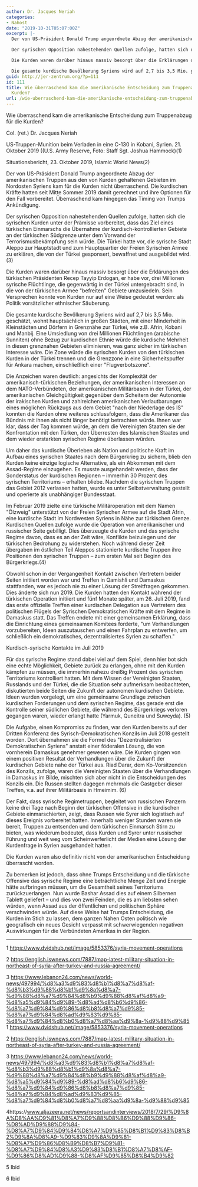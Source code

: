 ```yaml
---
author: Dr. Jacques Neriah
categories:
- Nahost
date: "2019-10-31T05:07:00Z"
excerpt: |-
  Der von US-Präsident Donald Trump angeordnete Abzug der amerikanischen Truppen aus den von Kurden gehaltenen Gebieten im Nordosten Syriens kam für die Kurden nicht überraschend. Die kurdischen Kräfte hatten seit Mitte Sommer 2019 damit gerechnet und ihre Optionen für den Fall vorbereitet. Überraschend kam hingegen das Timing von Trumps Ankündigung.

  Der syrischen Opposition nahestehenden Quellen zufolge, hatten sich die syrischen Kurden unter der Prämisse vorbereitet, dass das Ziel eines türkischen Einmarschs die Übernahme der kurdisch-kontrollierten Gebiete an der türkischen Südgrenze unter dem Vorwand der Terrorismusbekämpfung sein würde. Die Türkei hatte vor, die syrische Stadt Aleppo zur Hauptstadt und zum Hauptquartier der Freien Syrischen Armee zu erklären, die von der Türkei gesponsert, bewaffnet und ausgebildet wird. (3)

  Die Kurden waren darüber hinaus massiv besorgt über die Erklärungen des türkischen Präsidenten Recep Tayyip Erdogan, er habe vor, drei Millionen syrische Flüchtlinge, die gegenwärtig in der Türkei untergebracht sind, in die von der türkischen Armee &quot;befreiten&quot; Gebiete umzusiedeln. Sein Versprechen konnte von Kurden nur auf eine Weise gedeutet werden: als Politik vorsätzlicher ethnischer Säuberung.

  Die gesamte kurdische Bevölkerung Syriens wird auf 2,7 bis 3,5 Mio. geschätzt, wohnt hauptsächlich in großen Städten, mit einer Minderheit in Kleinstädten und Dörfern in Grenznähe zur Türkei, wie z.B. Afrin, Kobani und Manbij. Eine Umsiedlung von drei Millionen Flüchtlingen (arabische Sunniten) ohne Bezug zur kurdischen Ethnie würde die kurdische Mehrheit in diesen grenznahen Gebieten eliminieren, was ganz sicher im türkischen Interesse wäre. Die Zone würde die syrischen Kurden von den türkischen Kurden in der Türkei trennen und die Grenzzone in eine Sicherheitspuffer für Ankara machen, einschließlich einer &quot;Flugverbotszone&quot;.
guid: http://jer-zentrum.org/?p=111
id: 111
title: Wie überraschend kam die amerikanische Entscheidung zum Truppenabzug für die
  Kurden?
url: /wie-uberraschend-kam-die-amerikanische-entscheidung-zum-truppenabzug-fur-die-kurden/
---
```


  
Wie überraschend kam die amerikanische Entscheidung zum Truppenabzug für die Kurden?  


Col. (ret.) Dr. Jacques Neriah

 
US-Truppen-Munition beim Verladen in eine C-130 in Kobani, Syrien. 21. Oktober 2019 ((U.S. Army Reserve, Foto: Staff Sgt. Joshua Hammock)(1)

 
Situationsbericht, 23. Oktober 2019, Islamic World News(2)

Der von US-Präsident Donald Trump angeordnete Abzug der amerikanischen Truppen aus den von Kurden gehaltenen Gebieten im Nordosten Syriens kam für die Kurden nicht überraschend. Die kurdischen Kräfte hatten seit Mitte Sommer 2019 damit gerechnet und ihre Optionen für den Fall vorbereitet. Überraschend kam hingegen das Timing von Trumps Ankündigung.

Der syrischen Opposition nahestehenden Quellen zufolge, hatten sich die syrischen Kurden unter der Prämisse vorbereitet, dass das Ziel eines türkischen Einmarschs die Übernahme der kurdisch-kontrollierten Gebiete an der türkischen Südgrenze unter dem Vorwand der Terrorismusbekämpfung sein würde. Die Türkei hatte vor, die syrische Stadt Aleppo zur Hauptstadt und zum Hauptquartier der Freien Syrischen Armee zu erklären, die von der Türkei gesponsert, bewaffnet und ausgebildet wird. (3)

Die Kurden waren darüber hinaus massiv besorgt über die Erklärungen des türkischen Präsidenten Recep Tayyip Erdogan, er habe vor, drei Millionen syrische Flüchtlinge, die gegenwärtig in der Türkei untergebracht sind, in die von der türkischen Armee "befreiten" Gebiete umzusiedeln. Sein Versprechen konnte von Kurden nur auf eine Weise gedeutet werden: als Politik vorsätzlicher ethnischer Säuberung.

Die gesamte kurdische Bevölkerung Syriens wird auf 2,7 bis 3,5 Mio. geschätzt, wohnt hauptsächlich in großen Städten, mit einer Minderheit in Kleinstädten und Dörfern in Grenznähe zur Türkei, wie z.B. Afrin, Kobani und Manbij. Eine Umsiedlung von drei Millionen Flüchtlingen (arabische Sunniten) ohne Bezug zur kurdischen Ethnie würde die kurdische Mehrheit in diesen grenznahen Gebieten eliminieren, was ganz sicher im türkischen Interesse wäre. Die Zone würde die syrischen Kurden von den türkischen Kurden in der Türkei trennen und die Grenzzone in eine Sicherheitspuffer für Ankara machen, einschließlich einer "Flugverbotszone".

Die Anzeichen waren deutlich: angesichts der Komplexität der amerikanisch-türkischen Beziehungen, der amerikanischen Interessen an dem NATO-Verbündeten, der amerikanischen Militärbasen in der Türkei, der amerikanischen Gleichgültigkeit gegenüber dem Scheitern der Autonomie der irakischen Kurden und zahlreichen amerikanischen Verlautbarungen eines möglichen Rückzugs aus dem Gebiet "nach der Niederlage des IS" konnten die Kurden ohne weiteres schlussfolgern, dass die Amerikaner das Bündnis mit ihnen als nicht länger benötigt betrachten würde. Ihnen war klar, dass der Tag kommen würde, an dem die Vereinigten Staaten sie der Konfrontation mit den Türken, den Überresten des Islamischen Staates und dem wieder erstarkten syrischen Regime überlassen würden.

Um daher das kurdische Überleben als Nation und politische Kraft im Aufbau eines syrischen Staates nach dem Bürgerkrieg zu sichern, blieb den Kurden keine einzige logische Alternative, als ein Abkommen mit dem Assad-Regime einzugehen. Es musste ausgehandelt werden, dass der Sonderstatus der kurdischen Regionen – immerhin 30 Prozent des syrischen Territoriums – erhalten bliebe. Nachdem die syrischen Truppen das Gebiet 2012 verlassen hatten, wurde es unter Selbstverwaltung gestellt und operierte als unabhängiger Bundesstaat.

Im Februar 2019 zielte eine türkische Militäroperation mit dem Namen "Ölzweig" unterstützt von der Freien Syrischen Armee auf die Stadt Afrin, eine kurdische Stadt im Nordwesten Syriens in Nähe zur türkischen Grenze. Kurdischen Quellen zufolge wurde die Operation von amerikanischer und russischer Seite gebilligt. Dies überzeugte die Kurden und das syrische Regime davon, dass es an der Zeit wäre, Konflikte beizulegen und der türkischen Bedrohung zu widerstehen. Noch während dieser Zeit übergaben im östlichen Teil Aleppos stationierte kurdische Truppen ihre Positionen den syrischen Truppen – zum ersten Mal seit Beginn des Bürgerkriegs.(4)

Obwohl schon in der Vergangenheit Kontakt zwischen Vertretern beider Seiten initiiert worden war und Treffen in Qamishli und Damaskus stattfanden, war es jedoch nie zu einer Lösung der Streitfragen gekommen. Dies änderte sich nun 2019. Die Kurden hatten den Kontakt während der türkischen Operation initiiert und fünf Monate später, am 26. Juli 2019, fand das erste offizielle Treffen einer kurdischen Delegation aus Vertretern des politischen Flügels der Syrischen Demokratischen Kräfte mit dem Regime in Damaskus statt. Das Treffen endete mit einer gemeinsamen Erklärung, dass die Einrichtung eines gemeinsamen Komitees forderte, "um Verhandlungen vorzubereiten, Ideen auszutauschen und einen Fahrplan zu entwerfen, um schließlich ein demokratisches, dezentralisiertes Syrien zu schaffen."

Kurdisch-syrische Kontakte im Juli 2019

Für das syrische Regime stand dabei viel auf dem Spiel, denn hier bot sich eine echte Möglichkeit, Gebiete zurück zu erlangen, ohne mit den Kurden kämpfen zu müssen, die immerhin nahezu dreißig Prozent des syrischen Territoriums kontrolliert hatten. Mit dem Wissen der Vereinigten Staaten, Russlands und der Türkei, die die Situation sehr aufmerksam beobachteten, diskutierten beide Seiten die Zukunft der autonomen kurdischen Gebiete. Ideen wurden vorgelegt, um eine gemeinsame Grundlage zwischen kurdischen Forderungen und dem syrischen Regime, das gerade erst die Kontrolle seiner südlichen Gebiete, die während des Bürgerkriegs verloren gegangen waren, wieder erlangt hatte (Yarmuk, Quneitra und Suweyda). (5)

Die Aufgabe, einen Kompromiss zu finden, war den Kurden bereits auf der Dritten Konferenz des Syrisch-Demokratischen Konzils im Juli 2018 gestellt worden. Dort übernahmen sie die Formel des "Dezentralisierten Demokratischen Syriens" anstatt einer föderalen Lösung, die von vornherein Damaskus genehmer gewesen wäre. Die Kurden gingen von einem positiven Resultat der Verhandlungen über die Zukunft der kurdischen Gebiete nahe der Türkei aus. Riad Darar, dem Ko-Vorsitzenden des Konzils, zufolge, waren die Vereinigten Staaten über die Verhandlungen in Damaskus im Bilde, mischten sich aber nicht in die Entscheidungen des Konzils ein. Die Russen stellten dagegen mehrmals die Gastgeber dieser Treffen, v.a. auf ihrer Militärbasis in Hmeimim. (6)

Der Fakt, dass syrische Regimetruppen, begleitet von russischen Panzern keine drei Tage nach Beginn der türkischen Offensive in die kurdischen Gebiete einmarschierten, zeigt, dass Russen wie Syrer sich logistisch auf dieses Ereignis vorbereitet hatten. Innerhalb weniger Stunden waren sie bereit, Truppen zu entsenden und dem türkischen Einmarsch Stirn zu bieten, was wiederum bedeutet, dass Kurden und Syrer unter russischer Führung und weit weg vom Scheinwerferlicht der Medien eine Lösung der Kurdenfrage in Syrien ausgehandelt hatten.

Die Kurden waren also definitiv nicht von der amerikanischen Entscheidung überrascht worden.

Zu bemerken ist jedoch, dass ohne Trumps Entscheidung und die türkische Offensive das syrische Regime eine beträchtliche Menge Zeit und Energie hätte aufbringen müssen, um die Gesamtheit seines Territoriums zurückzuerlangen. Nun wurde Bashar Assad dies auf einem Silbernen Tablett geliefert – und dies von zwei Feinden, die es am liebsten sehen würden, wenn Assad aus der öffentlichen und politischen Sphäre verschwinden würde. Auf diese Weise hat Trumps Entscheidung, die Kurden im Stich zu lassen, dem ganzen Nahen Osten politisch wie geografisch ein neues Gesicht verpasst mit schwerwiegenden negativen Auswirkungen für die Verbündeten Amerikas in der Region.



---



1 https://www.dvidshub.net/image/5853376/syria-movement-operations

2 https://english.iswnews.com/7887/map-latest-military-situation-in-northeast-of-syria-after-turkey-and-russia-agreement/

3 https://www.lebanon24.com/news/world-news/497994/%d8%a3%d9%83%d8%b1%d8%a7%d8%af-%d8%b3%d9%88%d8%b1%d9%8a%d8%a7-%d9%88%d8%a7%d9%84%d8%b9%d9%88%d8%af%d8%a9-%d8%a5%d9%84%d9%89-%d8%ad%d8%b6%d9%86-%d8%a7%d9%84%d9%86%d8%b8%d8%a7%d9%85-%d8%a7%d9%84%d8%ad%d9%83%d9%85-%d8%a7%d9%84%d8%b0%d8%a7%d8%aa%d9%8a-%d9%88%d9%85  
1 https://www.dvidshub.net/image/5853376/syria-movement-operations

2 https://english.iswnews.com/7887/map-latest-military-situation-in-northeast-of-syria-after-turkey-and-russia-agreement/

3 https://www.lebanon24.com/news/world-news/497994/%d8%a3%d9%83%d8%b1%d8%a7%d8%af-%d8%b3%d9%88%d8%b1%d9%8a%d8%a7-%d9%88%d8%a7%d9%84%d8%b9%d9%88%d8%af%d8%a9-%d8%a5%d9%84%d9%89-%d8%ad%d8%b6%d9%86-%d8%a7%d9%84%d9%86%d8%b8%d8%a7%d9%85-%d8%a7%d9%84%d8%ad%d9%83%d9%85-%d8%a7%d9%84%d8%b0%d8%a7%d8%aa%d9%8a-%d9%88%d9%85

4https://www.aljazeera.net/news/reportsandinterviews/2018/7/29/%D9%8A%D8%AA%D9%81%D8%A7%D9%88%D8%B6%D9%88%D9%86-%D8%AD%D9%88%D9%84-%D8%A7%D9%84%D9%84%D8%A7%D9%85%D8%B1%D9%83%D8%B2%D9%8A%D8%A9-%D9%83%D9%8A%D9%81-%D8%A7%D9%86%D8%B9%D8%B7%D9%81-%D8%A7%D9%84%D8%A3%D9%83%D8%B1%D8%A7%D8%AF-%D9%86%D8%AD%D9%88-%D8%AF%D9%85%D8%B4%D9%82

5 Ibid

6 Ibid